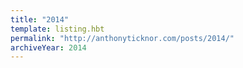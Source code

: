 ```yaml
---
title: "2014"
template: listing.hbt
permalink: "http://anthonyticknor.com/posts/2014/"
archiveYear: 2014
---
```

